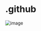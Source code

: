 # .github

![image](https://github.com/user-attachments/assets/192aa73c-072a-4971-84f2-d44af8ce0e81)
